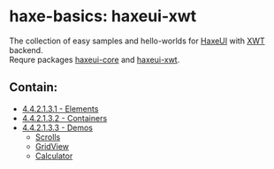 haxe-basics: haxeui-xwt
=========================

The collection of easy samples and hello-worlds for [HaxeUI](https://github.com/haxeui/haxeui-core) with [XWT](https://github.com/mono/xwt) backend.<br/>
Requre packages [haxeui-core](https://github.com/haxeui/haxeui-core) and [haxeui-xwt](https://github.com/haxeui/haxeui-xwt).

## Contain:

* [4.4.2.1.3.1 - Elements](./4.4.2.1.3.1_Elements)
* [4.4.2.1.3.2 - Containers](./4.4.2.1.3.2_Containers)
* [4.4.2.1.3.3 - Demos](./4.4.2.1.3.3_Demos)
  * [Scrolls](./4.4.2.1.3.3_Demos/Scrolls)
  * [GridView](./4.4.2.1.3.3_Demos/GridView)
  * [Calculator](./4.4.2.1.3.3_Demos/Calculator)
